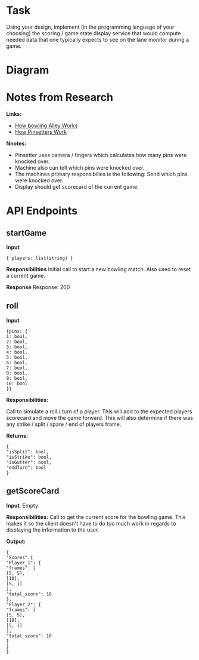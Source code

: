 # Task

Using your design, implement (in the programming language of your choosing) the
scoring / game state display service that would compute needed data that one typically
expects to see on the lane monitor during a game.

# Diagram

# Notes from Research
**Links:**
* [How bowling Alley Works](https://www.youtube.com/watch?v=amx6fp0s28c)
* [How Pinsetters Work](https://entertainment.howstuffworks.com/pinsetter.htm)

**Nnotes:**
* Pinsetter uses camera / fingers which calculates how many pins were knocked over.
* Machine also can tell which pins were knocked over.
* The machines primary responsibilies is the following: Send which pins were knocked over.
* Display should get scorecard of the current game. 

# API Endpoints
## startGame
**Input**
```
{ players: list(string) }
```
**Responsibilities**
Initial call to start a new bowling match. Also used to reset a current game.

**Response**
Response: 200


## roll
**Input**
```
{pins: {
1: bool,
2: bool,
3: bool,
4: bool,
5: bool,
6: bool,
7: bool,
8: bool,
9: bool,
10: bool
}}
```
**Responsibilities:**

Call to simulate a roll / turn of a player. This will add to the expected players scorecard and move the game forward. This will also determine if there was any strike / split / spare / end of players frame.

**Returns:**

```
{
"isSplit": bool,
"isStrike": bool,
"isGutter": bool,
"endTurn": bool
}
```

## getScoreCard

**Input**: Empty

**Responsibilities:**
Call to get the current score for the bowling game. This makes it so the client doesn't have to do too much work in regards to displaying the information to the user.

**Output:**

```
{
"Scores":{
"Player_1": {
"frames": [
[5, 5],
[10],
[5, 1]
],
"total_score": 10
},
"Player_2": {
"frames": [
[5, 5],
[10],
[5, 1]
],
"total_score": 10
}
}
}
```
